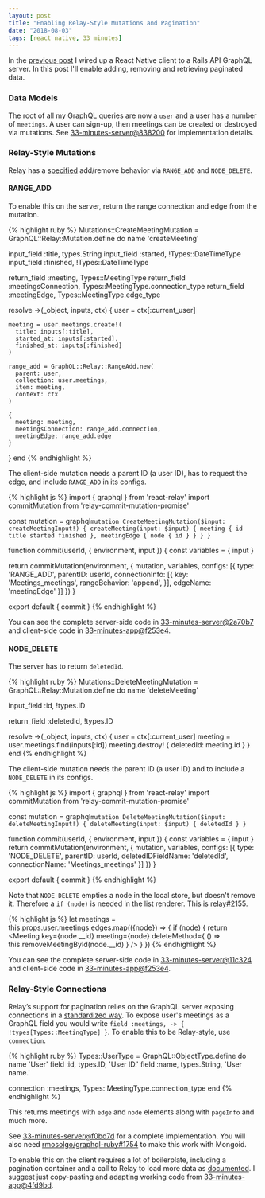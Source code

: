 ```yaml
---
layout: post
title: "Enabling Relay-Style Mutations and Pagination"
date: "2018-08-03"
tags: [react native, 33 minutes]
---
```

In the [previous post](/2018/08/01/wiring-up-a-react-native-client-to-a-rails-graphql-server.html) I wired up a React Native client to a Rails API GraphQL server. In this post I'll enable adding, removing and retrieving paginated data.

### Data Models

The root of all my GraphQL queries are now a `user` and a user has a number of `meetings`. A user can sign-up, then meetings can be created or destroyed via mutations. See [33-minutes-server@838200](https://github.com/33-minutes/33-minutes-server/commit/8382006996c82eb267f25854739487f2e26bedc3) for implementation details.

### Relay-Style Mutations

Relay has a [specified](https://facebook.github.io/relay/docs/en/mutations.html) add/remove behavior via `RANGE_ADD` and `NODE_DELETE`.

#### RANGE_ADD

To enable this on the server, return the range connection and edge from the mutation.

{% highlight ruby %}
Mutations::CreateMeetingMutation = GraphQL::Relay::Mutation.define do
  name 'createMeeting'

  input_field :title, types.String
  input_field :started, !Types::DateTimeType
  input_field :finished, !Types::DateTimeType

  return_field :meeting, Types::MeetingType
  return_field :meetingsConnection, Types::MeetingType.connection_type
  return_field :meetingEdge, Types::MeetingType.edge_type

  resolve ->(_object, inputs, ctx) {
    user = ctx[:current_user]

    meeting = user.meetings.create!(
      title: inputs[:title],
      started_at: inputs[:started],
      finished_at: inputs[:finished]
    )

    range_add = GraphQL::Relay::RangeAdd.new(
      parent: user,
      collection: user.meetings,
      item: meeting,
      context: ctx
    )

    {
      meeting: meeting,
      meetingsConnection: range_add.connection,
      meetingEdge: range_add.edge
    }
  }
end
{% endhighlight %}

The client-side mutation needs a parent ID (a user ID), has to request the edge, and include `RANGE_ADD` in its configs.

{% highlight js %}
import { graphql } from 'react-relay'
import commitMutation from 'relay-commit-mutation-promise'

const mutation = graphql`
  mutation CreateMeetingMutation($input: createMeetingInput!) {
    createMeeting(input: $input) {
      meeting {
        id
        title
        started
        finished
      },
      meetingEdge {
        node {
          id
        }
      }
    }
  }
`

function commit(userId, { environment, input }) {
  const variables = { input }

  return commitMutation(environment, {
    mutation,
    variables,
    configs: [{
      type: 'RANGE_ADD',
      parentID: userId,
      connectionInfo: [{
        key: 'Meetings_meetings',
        rangeBehavior: 'append',
      }],
      edgeName: 'meetingEdge'
    }]
  })
}

export default {
  commit
}
{% endhighlight %}

You can see the complete server-side code in [33-minutes-server@2a70b7](https://github.com/33-minutes/33-minutes-server/commit/2a70b7ec7e7b2197d2b48156880ddaf3120d5ac3) and client-side code in [33-minutes-app@f253e4](https://github.com/33-minutes/33-minutes-app/commit/f253e488b754f77df9ff050b7bd56ef7ed92a3b3).

#### NODE_DELETE

The server has to return `deletedId`.

{% highlight ruby %}
Mutations::DeleteMeetingMutation = GraphQL::Relay::Mutation.define do
  name 'deleteMeeting'

  input_field :id, !types.ID

  return_field :deletedId, !types.ID

  resolve ->(_object, inputs, ctx) {
    user = ctx[:current_user]
    meeting = user.meetings.find(inputs[:id])
    meeting.destroy!
    {
      deletedId: meeting.id
    }
  }
end
{% endhighlight %}

The client-side mutation needs the parent ID (a user ID) and to include a `NODE_DELETE` in its configs.

{% highlight js %}
import { graphql } from 'react-relay'
import commitMutation from 'relay-commit-mutation-promise'

const mutation = graphql`
  mutation DeleteMeetingMutation($input: deleteMeetingInput!) {
    deleteMeeting(input: $input) {
      deletedId
    }
  }
`

function commit(userId, { environment, input }) {
  const variables = { input }
  return commitMutation(environment, {
    mutation,
    variables,
    configs: [{
      type: 'NODE_DELETE',
      parentID: userId,
      deletedIDFieldName: 'deletedId',
      connectionName: 'Meetings_meetings'
    }]
  })
}

export default {
  commit
}
{% endhighlight %}

Note that `NODE_DELETE` empties a node in the local store, but doesn't remove it. Therefore a `if (node)` is needed in the list renderer. This is [relay#2155](https://github.com/facebook/relay/issues/2155).

{% highlight js %}
let meetings = this.props.user.meetings.edges.map(({node}) => {
  if (node) {
    return <Meeting key={node.__id} meeting={node} deleteMethod={ () => this.removeMeetingById(node.__id) } />
  }
})
{% endhighlight %}

You can see the complete server-side code in [33-minutes-server@11c324](https://github.com/33-minutes/33-minutes-server/commit/11c324a5be457edcfc3b09a94d3f326633b22c16) and client-side code in [33-minutes-app@f253e4](https://github.com/33-minutes/33-minutes-app/commit/f253e488b754f77df9ff050b7bd56ef7ed92a3b3).

### Relay-Style Connections

Relay’s support for pagination relies on the GraphQL server exposing connections in a [standardized way](https://facebook.github.io/relay/graphql/connections.htm). To expose user's meetings as a GraphQL field you would write `field :meetings, -> { !types[Types::MeetingType] }`. To enable this to be Relay-style, use `connection`.

{% highlight ruby %}
Types::UserType = GraphQL::ObjectType.define do
   name 'User'
   field :id, types.ID, 'User ID.'
   field :name, types.String, 'User name.'

   connection :meetings, Types::MeetingType.connection_type
end
{% endhighlight %}

This returns meetings with `edge` and `node` elements along with `pageInfo` and much more.

See [33-minutes-server@f0bd7d](https://github.com/33-minutes/33-minutes-server/commit/f0bd7df9dd0f4311344557dce4e673e28c84f1d1) for a complete implementation. You will also need [rmosolgo/graphql-ruby#1754](https://github.com/rmosolgo/graphql-ruby/pull/1754) to make this work with Mongoid.

To enable this on the client requires a lot of boilerplate, including a pagination container and a call to Relay to load more data as [documented](https://facebook.github.io/relay/docs/en/pagination-container.html). I suggest just copy-pasting and adapting working code from [33-minutes-app@4fd9bd](https://github.com/33-minutes/33-minutes-app/commit/4fd9bda8580ee2bad52a0c831b54a51957840bcb).
